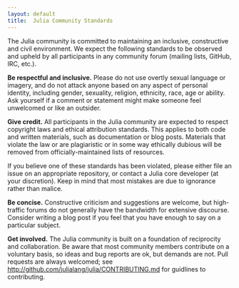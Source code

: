 ```yaml
---
layout: default
title:  Julia Community Standards
---
```


The Julia community is committed to maintaining an inclusive, constructive and civil environment. We expect the following standards to be observed and upheld by all participants in any community forum (mailing lists, GitHub, IRC, etc.).

**Be respectful and inclusive.**
Please do not use overtly sexual language or imagery, and do not attack anyone based on any aspect of personal identity, including gender, sexuality, religion, ethnicity, race, age or ability. Ask yourself if a comment or statement might make someone feel unwelcomed or like an outsider.

**Give credit.**
All participants in the Julia community are expected to respect copyright laws and ethical attribution standards. This applies to both code and written materials, such as documentation or blog posts. Materials that violate the law or are plagiaristic or in some way ethically dubious will be removed from officially-maintained lists of resources.

If you believe one of these standards has been violated, please either file an issue on an appropriate repository, or contact a Julia core developer (at your discretion). Keep in mind that most mistakes are due to ignorance rather than malice.

**Be concise.**
Constructive criticism and suggestions are welcome, but high-traffic forums do not generally have the bandwidth for extensive discourse. Consider writing a blog post if you feel that you have enough to say on a particular subject.

**Get involved.**
The Julia community is built on a foundation of reciprocity and collaboration. Be aware that most community members contribute on a voluntary basis, so ideas and bug reports are ok, but demands are not. Pull requests are always welcomed; see <http://github.com/julialang/julia/CONTRIBUTING.md> for guidlines to contributing.
